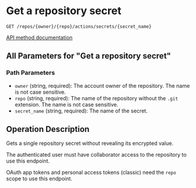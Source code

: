 # Get a repository secret

`GET /repos/{owner}/{repo}/actions/secrets/{secret_name}`

[API method documentation](https://docs.github.com/rest/actions/secrets#get-a-repository-secret)

## All Parameters for "Get a repository secret"

### Path Parameters

- `owner` (string, required): The account owner of the repository. The name is not case sensitive.
- `repo` (string, required): The name of the repository without the `.git` extension. The name is not case sensitive.
- `secret_name` (string, required): The name of the secret.

## Operation Description

Gets a single repository secret without revealing its encrypted value.

The authenticated user must have collaborator access to the repository to use this endpoint.

OAuth app tokens and personal access tokens (classic) need the `repo` scope to use this endpoint.
